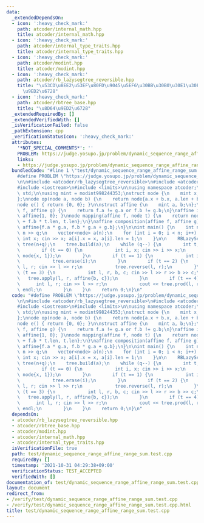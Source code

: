 ```yaml
---
data:
  _extendedDependsOn:
  - icon: ':heavy_check_mark:'
    path: atcoder/internal_math.hpp
    title: atcoder/internal_math.hpp
  - icon: ':heavy_check_mark:'
    path: atcoder/internal_type_traits.hpp
    title: atcoder/internal_type_traits.hpp
  - icon: ':heavy_check_mark:'
    path: atcoder/modint.hpp
    title: atcoder/modint.hpp
  - icon: ':heavy_check_mark:'
    path: atcoder/rb_lazysegtree_reversible.hpp
    title: "\u53CD\u8EE2\u53EF\u80FD\u9045\u5EF6\u30BB\u30B0\u30E1\u30F3\u30C8\u8D64\
      \u9ED2\u6728"
  - icon: ':heavy_check_mark:'
    path: atcoder/rbtree_base.hpp
    title: "\u8D64\u9ED2\u6728"
  _extendedRequiredBy: []
  _extendedVerifiedWith: []
  _isVerificationFailed: false
  _pathExtension: cpp
  _verificationStatusIcon: ':heavy_check_mark:'
  attributes:
    '*NOT_SPECIAL_COMMENTS*': ''
    PROBLEM: https://judge.yosupo.jp/problem/dynamic_sequence_range_affine_range_sum
    links:
    - https://judge.yosupo.jp/problem/dynamic_sequence_range_affine_range_sum
  bundledCode: "#line 1 \"test/dynamic_sequence_range_affine_range_sum.test.cpp\"\n\
    #define PROBLEM \"https://judge.yosupo.jp/problem/dynamic_sequence_range_affine_range_sum\"\
    \n\n#include <atcoder/rb_lazysegtree_reversible>\n#include <atcoder/modint>\n\
    #include <iostream>\n#include <limits>\n\nusing namespace atcoder;\nusing namespace\
    \ std;\n\nusing mint = modint998244353;\nstruct node {\n    mint x;\n    int len;\n\
    };\nnode op(node a, node b) {\n    return node{a.x + b.x, a.len + b.len};\n}\n\
    node e() { return {0, 0}; }\n\nstruct affine {\n    mint a, b;\n};\nbool operator!=(affine\
    \ f, affine g) {\n    return f.a != g.a or f.b != g.b;\n}\naffine id() { return\
    \ affine{1, 0}; }\nnode mapping(affine f, node t) {\n    return node{f.a * t.x\
    \ + f.b * t.len, t.len};\n}\naffine composition(affine f, affine g) {\n    return\
    \ affine{f.a * g.a, f.b * g.a + g.b};\n}\n\nint main() {\n    int n, q; cin >>\
    \ n >> q;\n    vector<node> a(n);\n    for (int i = 0; i < n; i++) {\n       \
    \ int x; cin >> x; a[i].x = x, a[i].len = 1;\n    }\n\n    RBLazySegtreeReversible<node,op,e,affine,mapping,composition,id>\
    \ tree(n+q);\n    tree.build(a);\n    while (q--) {\n        int t; cin >> t;\n\
    \        if (t == 0) {\n            int i, x; cin >> i >> x;\n            tree.insert(i,\
    \ node{x, 1});\n        }\n        if (t == 1) {\n            int i; cin >> i;\n\
    \            tree.erase(i);\n        }\n        if (t == 2) {\n            int\
    \ l, r; cin >> l >> r;\n            tree.reverse(l, r);\n        }\n        if\
    \ (t == 3) {\n            int l, r, b, c; cin >> l >> r >> b >> c;\n         \
    \   tree.apply(l, r, affine{b, c});\n        }\n        if (t == 4) {\n      \
    \      int l, r; cin >> l >> r;\n            cout << tree.prod(l, r).x.val() <<\
    \ endl;\n        }\n    }\n    return 0;\n}\n"
  code: "#define PROBLEM \"https://judge.yosupo.jp/problem/dynamic_sequence_range_affine_range_sum\"\
    \n\n#include <atcoder/rb_lazysegtree_reversible>\n#include <atcoder/modint>\n\
    #include <iostream>\n#include <limits>\n\nusing namespace atcoder;\nusing namespace\
    \ std;\n\nusing mint = modint998244353;\nstruct node {\n    mint x;\n    int len;\n\
    };\nnode op(node a, node b) {\n    return node{a.x + b.x, a.len + b.len};\n}\n\
    node e() { return {0, 0}; }\n\nstruct affine {\n    mint a, b;\n};\nbool operator!=(affine\
    \ f, affine g) {\n    return f.a != g.a or f.b != g.b;\n}\naffine id() { return\
    \ affine{1, 0}; }\nnode mapping(affine f, node t) {\n    return node{f.a * t.x\
    \ + f.b * t.len, t.len};\n}\naffine composition(affine f, affine g) {\n    return\
    \ affine{f.a * g.a, f.b * g.a + g.b};\n}\n\nint main() {\n    int n, q; cin >>\
    \ n >> q;\n    vector<node> a(n);\n    for (int i = 0; i < n; i++) {\n       \
    \ int x; cin >> x; a[i].x = x, a[i].len = 1;\n    }\n\n    RBLazySegtreeReversible<node,op,e,affine,mapping,composition,id>\
    \ tree(n+q);\n    tree.build(a);\n    while (q--) {\n        int t; cin >> t;\n\
    \        if (t == 0) {\n            int i, x; cin >> i >> x;\n            tree.insert(i,\
    \ node{x, 1});\n        }\n        if (t == 1) {\n            int i; cin >> i;\n\
    \            tree.erase(i);\n        }\n        if (t == 2) {\n            int\
    \ l, r; cin >> l >> r;\n            tree.reverse(l, r);\n        }\n        if\
    \ (t == 3) {\n            int l, r, b, c; cin >> l >> r >> b >> c;\n         \
    \   tree.apply(l, r, affine{b, c});\n        }\n        if (t == 4) {\n      \
    \      int l, r; cin >> l >> r;\n            cout << tree.prod(l, r).x.val() <<\
    \ endl;\n        }\n    }\n    return 0;\n}\n"
  dependsOn:
  - atcoder/rb_lazysegtree_reversible.hpp
  - atcoder/rbtree_base.hpp
  - atcoder/modint.hpp
  - atcoder/internal_math.hpp
  - atcoder/internal_type_traits.hpp
  isVerificationFile: true
  path: test/dynamic_sequence_range_affine_range_sum.test.cpp
  requiredBy: []
  timestamp: '2021-10-31 04:29:38+09:00'
  verificationStatus: TEST_ACCEPTED
  verifiedWith: []
documentation_of: test/dynamic_sequence_range_affine_range_sum.test.cpp
layout: document
redirect_from:
- /verify/test/dynamic_sequence_range_affine_range_sum.test.cpp
- /verify/test/dynamic_sequence_range_affine_range_sum.test.cpp.html
title: test/dynamic_sequence_range_affine_range_sum.test.cpp
---
```

